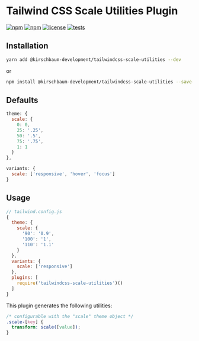 # Tailwind CSS Scale Utilities Plugin

[![npm](https://img.shields.io/npm/v/@kirschbaum-development/tailwindcss-scale-utilities.svg)](https://www.npmjs.com/package/@kirschbaum-development/tailwindcss-scale-utilities)
[![npm](https://img.shields.io/npm/dt/@kirschbaum-development/tailwindcss-scale-utilities.svg)](https://www.npmjs.com/package/@kirschbaum-development/tailwindcss-scale-utilities)
[![license](https://img.shields.io/github/license/mashape/apistatus.svg)](https://www.npmjs.com/package/@kirschbaum-development/tailwindcss-scale-utilities)
[![tests](https://travis-ci.org/kirschbaum-development/tailwindcss-scale-utilities.svg?branch=master)](https://travis-ci.org/kirschbaum-development/tailwindcss-scale-utilities)

## Installation

```bash
yarn add @kirschbaum-development/tailwindcss-scale-utilities --dev
```

or

```bash
npm install @kirschbaum-development/tailwindcss-scale-utilities --save-dev
```

## Defaults

```js
theme: {
  scale: {
    0: 0,
    25: '.25',
    50: '.5',
    75: '.75',
    1: 1
  }
},

variants: {
  scale: ['responsive', 'hover', 'focus']
}
```

## Usage

```js
// tailwind.config.js
{
  theme: {
    scale: {
      '90': '0.9',
      '100': '1',
      '110': '1.1'
    }
  },
  variants: {
    scale: ['responsive']
  },
  plugins: [
    require('tailwindcss-scale-utilities')()
  ]
}
```

This plugin generates the following utilities:

```css
/* configurable with the "scale" theme object */
.scale-[key] {
  transform: scale([value]);
}
```